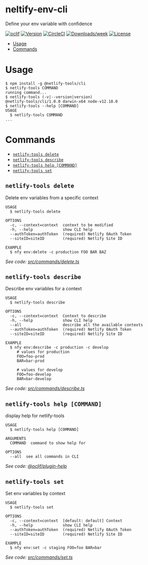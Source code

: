 neltify-env-cli
===============

Define your env variable with confidence

[![oclif](https://img.shields.io/badge/cli-oclif-brightgreen.svg)](https://oclif.io)
[![Version](https://img.shields.io/npm/v/neltify-env-cli.svg)](https://npmjs.org/package/neltify-env-cli)
[![CircleCI](https://circleci.com/gh/jorgesuarezch/neltify-env-cli/tree/master.svg?style=shield)](https://circleci.com/gh/jorgesuarezch/neltify-env-cli/tree/master)
[![Downloads/week](https://img.shields.io/npm/dw/neltify-env-cli.svg)](https://npmjs.org/package/neltify-env-cli)
[![License](https://img.shields.io/npm/l/neltify-env-cli.svg)](https://github.com/jorgesuarezch/neltify-env-cli/blob/master/package.json)

<!-- toc -->
* [Usage](#usage)
* [Commands](#commands)
<!-- tocstop -->
# Usage
<!-- usage -->
```sh-session
$ npm install -g @netlify-tools/cli
$ netlify-tools COMMAND
running command...
$ netlify-tools (-v|--version|version)
@netlify-tools/cli/1.0.0 darwin-x64 node-v12.18.0
$ netlify-tools --help [COMMAND]
USAGE
  $ netlify-tools COMMAND
...
```
<!-- usagestop -->
# Commands
<!-- commands -->
* [`netlify-tools delete`](#netlify-tools-delete)
* [`netlify-tools describe`](#netlify-tools-describe)
* [`netlify-tools help [COMMAND]`](#netlify-tools-help-command)
* [`netlify-tools set`](#netlify-tools-set)

## `netlify-tools delete`

Delete env variables from a specific context

```
USAGE
  $ netlify-tools delete

OPTIONS
  -c, --context=context  context to be modified
  -h, --help             show CLI help
  --authToken=authToken  (required) Netlify OAuth Token
  --siteID=siteID        (required) Netlify Site ID

EXAMPLE
  $ nfy env:delete -c production FOO BAR BAZ
```

_See code: [src/commands/delete.ts](https://github.com/jorgesuarezch/neltify-env-cli/blob/v1.0.0/src/commands/delete.ts)_

## `netlify-tools describe`

Describe env variables for a context

```
USAGE
  $ netlify-tools describe

OPTIONS
  -c, --context=context  Context to describe
  -h, --help             show CLI help
  --all                  describe all the available contexts
  --authToken=authToken  (required) Netlify OAuth Token
  --siteID=siteID        (required) Netlify Site ID

EXAMPLE
  $ nfy env:describe -c production -c develop
     # values for production
     FOO=foo-prod
     BAR=bar-prod

     # values for develop
     FOO=foo-develop
     BAR=bar-develop
```

_See code: [src/commands/describe.ts](https://github.com/jorgesuarezch/neltify-env-cli/blob/v1.0.0/src/commands/describe.ts)_

## `netlify-tools help [COMMAND]`

display help for netlify-tools

```
USAGE
  $ netlify-tools help [COMMAND]

ARGUMENTS
  COMMAND  command to show help for

OPTIONS
  --all  see all commands in CLI
```

_See code: [@oclif/plugin-help](https://github.com/oclif/plugin-help/blob/v3.2.0/src/commands/help.ts)_

## `netlify-tools set`

Set env variables by context

```
USAGE
  $ netlify-tools set

OPTIONS
  -c, --context=context  [default: default] Context
  -h, --help             show CLI help
  --authToken=authToken  (required) Netlify OAuth Token
  --siteID=siteID        (required) Netlify Site ID

EXAMPLE
  $ nfy env:set -c staging FOO=foo BAR=bar
```

_See code: [src/commands/set.ts](https://github.com/jorgesuarezch/neltify-env-cli/blob/v1.0.0/src/commands/set.ts)_
<!-- commandsstop -->
